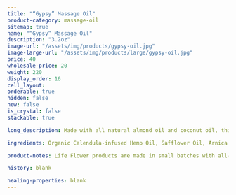 ```yaml
---
title: "“Gypsy” Massage Oil"
product-category: massage-oil
sitemap: true
name: "“Gypsy” Massage Oil"
description: "3.2oz"
image-url: "/assets/img/products/gypsy-oil.jpg"
image-large-url: "/assets/img/products/large/gypsy-oil.jpg"
price: 40
wholesale-price: 20
weight: 220
display_order: 16
cell_layout:
orderable: true
hidden: false
new: false
is_crystal: false
stackable: true

long_description: Made with all natural almond oil and coconut oil, this massage oil is scented with all natural aphrodisiacs to soothe and seduce the mind and spirit. This oil is perfect to use in both the bath and afterwards as a massage oil / moisturizer. Loaded with Vitamin E and all organic plant extracts to ensure complete relaxation and relief. Infused with jasmine buds, rose buds, lavender sprigs and chamomile buds. Includes a charged rose quartz.

ingredients: Organic Calendula-infused Hemp Oil, Safflower Oil, Arnica Oil, Elderberry Extract, Sweet Almond Oil, Organic Herbs, Aphrodisiacal Blend of Therapeutic-grade Essential Oils, Sunflower Lecithin, Cleansed & Charged Rose Quartz.

product-notes: Life Flower products are made in small batches with all-natural and boutique ingredients. Most orders are processed within 3 days of being placed.

history: blank

healing-properties: blank
---
```

